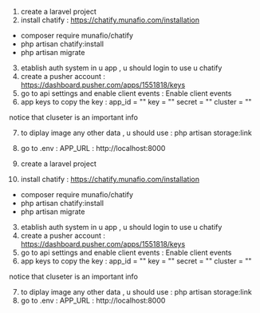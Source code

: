 1. create a laravel project
2. install chatify :
https://chatify.munafio.com/installation
- composer require munafio/chatify
- php artisan chatify:install
- php artisan migrate
3. etablish auth system in u app , u should login to use u chatify
4. create a pusher account :
https://dashboard.pusher.com/apps/1551818/keys
5. go to api settings and enable client events : Enable client events
6. app keys to copy the key :
app_id = ""
key = ""
secret = ""
cluster = ""

notice that cluseter is an important info

7. to diplay image any other data , u should use :
php artisan storage:link
8. go to .env : APP_URL : http://localhost:8000



1. create a laravel project
2. install chatify :
https://chatify.munafio.com/installation
- composer require munafio/chatify
- php artisan chatify:install
- php artisan migrate
3. etablish auth system in u app , u should login to use u chatify
4. create a pusher account :
https://dashboard.pusher.com/apps/1551818/keys
5. go to api settings and enable client events : Enable client events
6. app keys to copy the key :
app_id = ""
key = ""
secret = ""
cluster = ""

notice that cluseter is an important info

7. to diplay image any other data , u should use :
php artisan storage:link
8. go to .env : APP_URL : http://localhost:8000


